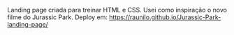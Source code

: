 Landing page criada para treinar HTML e CSS. Usei como inspiração o novo filme do Jurassic Park.
Deploy em: https://raunilo.github.io/Jurassic-Park-landing-page/
